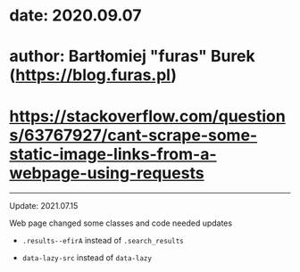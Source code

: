 
# date: 2020.09.07

# author: Bartłomiej "furas" Burek (https://blog.furas.pl)

# https://stackoverflow.com/questions/63767927/cant-scrape-some-static-image-links-from-a-webpage-using-requests

---

Update: 2021.07.15

Web page changed some classes and code needed updates

- `.results--efirA` instead of `.search_results`

- `data-lazy-src` instead of `data-lazy`
